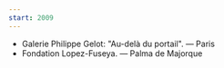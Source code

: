 ```yaml
---
start: 2009
---
```


- Galerie Philippe Gelot: "Au-delà du portail". — Paris
- Fondation Lopez-Fuseya. — Palma de Majorque
